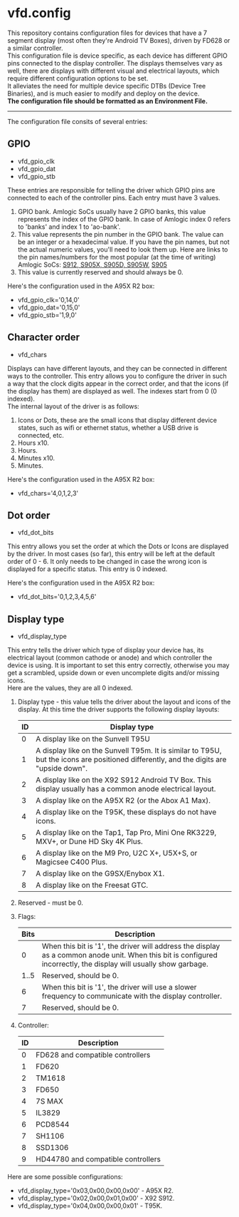 # vfd.config

This repository contains configuration files for devices that have a 7 segment display (most often they're Android TV Boxes), driven by FD628 or a similar controller.  
This configuration file is device specific, as each device has different GPIO pins connected to the display controller. The displays themselves vary as well, there are displays with different visual and electrical layouts, which require different configuration options to be set.  
It alleviates the need for multiple device specific DTBs (Device Tree Binaries), and is much easier to modify and deploy on the device.  
**The configuration file should be formatted as an Environment File.**
***
The configuration file consits of several entries:

## GPIO

* vfd_gpio_clk
* vfd_gpio_dat
* vfd_gpio_stb

These entries are responsible for telling the driver which GPIO pins are connected to each of the controller pins. Each entry must have 3 values.

1. GPIO bank. Amlogic SoCs usually have 2 GPIO banks, this value represents the index of the GPIO bank. In case of Amlogic index 0 refers to 'banks' and index 1 to 'ao-bank'.
1. This value represents the pin number in the GPIO bank. The value can be an integer or a hexadecimal value. If you have the pin names, but not the actual numeric values, you'll need to look them up. Here are links to the pin names/numbers for the most popular (at the time of writing) Amlogic SoCs:  [S912, S905X, S905D, S905W](https://github.com/openSUSE/kernel/blob/master/include/dt-bindings/gpio/meson-gxl-gpio.h), [S905](https://github.com/openSUSE/kernel/blob/master/include/dt-bindings/gpio/meson-gxbb-gpio.h)
1. This value is currently reserved and should always be 0.

Here's the configuration used in the A95X R2 box:

* vfd_gpio_clk='0,14,0'
* vfd_gpio_dat='0,15,0'
* vfd_gpio_stb='1,9,0'

## Character order

* vfd_chars

Displays can have different layouts, and they can be connected in different ways to the controller. This entry allows you to configure the driver in such a way that the clock digits appear in the correct order, and that the icons (if the display has them) are displayed as well. The indexes start from 0 (0 indexed).  
The internal layout of the driver is as follows:

1. Icons or Dots, these are the small icons that display different device states, such as wifi or ethernet status, whether a USB drive is connected, etc.
1. Hours x10.
1. Hours.
1. Minutes x10.
1. Minutes.

Here's the configuration used in the A95X R2 box:

* vfd_chars='4,0,1,2,3'

## Dot order

* vfd_dot_bits

This entry allows you set the order at which the Dots or Icons are displayed by the driver. In most cases (so far), this entry will be left at the default order of 0 - 6. It only needs to be changed in case the wrong icon is displayed for a specific status. This entry is 0 indexed.

Here's the configuration used in the A95X R2 box:

* vfd_dot_bits='0,1,2,3,4,5,6'

## Display type

* vfd_display_type

This entry tells the driver which type of display your device has, its electrical layout (common cathode or anode) and which controller the device is using. It is important to set this entry correctly, otherwise you may get a scrambled, upside down or even uncomplete digits and/or missing icons.  
Here are the values, they are all 0 indexed.

1. Display type - this value tells the driver about the layout and icons of the display. At this time the driver supports the following display layouts:

   ID | Display type
   -- | ----------------------------------------------
   0  | A display like on the Sunvell T95U
   1  | A display like on the Sunvell T95m. It is similar to T95U, but the icons are positioned differently, and the digits are "upside down".
   2  | A display like on the X92 S912 Android TV Box. This display usually has a common anode electrical layout.
   3  | A display like on the A95X R2 (or the Abox A1 Max).
   4  | A display like on the T95K, these displays do not have icons.
   5  | A display like on the Tap1, Tap Pro, Mini One RK3229, MXV+, or Dune HD Sky 4K Plus.
   6  | A display like on the M9 Pro, U2C X+, U5X+S, or Magicsee C400 Plus.
   7  | A display like on the G9SX/Enybox X1.
   8  | A display like on the Freesat GTC.
1. Reserved - must be 0.
1. Flags:

   Bits | Description
   ---- | --------------------------------------------
   0    | When this bit is '1', the driver will address the display as a common anode unit. When this bit is configured incorrectly, the display will usually show garbage.
   1..5 | Reserved, should be 0.
   6    | When this bit is '1', the driver will use a slower frequency to communicate with the display controller.
   7    | Reserved, should be 0.
   
1. Controller:

   ID | Description
   -- | --------------------------------
   0  | FD628 and compatible controllers
   1  | FD620
   2  | TM1618
   3  | FD650
   4  | 7S MAX
   5  | IL3829
   6  | PCD8544
   7  | SH1106
   8  | SSD1306
   9  | HD44780 and compatible controllers

Here are some possible configurations:

* vfd_display_type='0x03,0x00,0x00,0x00' - A95X R2.
* vfd_display_type='0x02,0x00,0x01,0x00' - X92 S912.
* vfd_display_type='0x04,0x00,0x00,0x01' - T95K.

